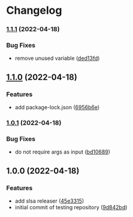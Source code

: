 # Changelog

### [1.1.1](https://github.com/bcoe/slsa-github-generator-node-test/compare/v1.1.0...v1.1.1) (2022-04-18)


### Bug Fixes

* remove unused variable ([ded13fd](https://github.com/bcoe/slsa-github-generator-node-test/commit/ded13fdca70fa27571148c47bf30b7c1a8a68b0e))

## [1.1.0](https://github.com/bcoe/slsa-github-generator-node-test/compare/v1.0.1...v1.1.0) (2022-04-18)


### Features

* add package-lock.json ([6956b6e](https://github.com/bcoe/slsa-github-generator-node-test/commit/6956b6efe97741940bdff08ff30234716b60fb06))

### [1.0.1](https://github.com/bcoe/slsa-github-generator-node-test/compare/v1.0.0...v1.0.1) (2022-04-18)


### Bug Fixes

* do not require args as input ([bd10689](https://github.com/bcoe/slsa-github-generator-node-test/commit/bd10689f1411568b0be25569293686296cb63152))

## 1.0.0 (2022-04-18)


### Features

* add slsa releaser ([45e3315](https://github.com/bcoe/slsa-github-generator-node-test/commit/45e3315f76a3c2e11a1c9b1912c2dd369f001343))
* initial commit of testing repository ([9d842bd](https://github.com/bcoe/slsa-github-generator-node-test/commit/9d842bdb2d80b611c9226edbccfa97dd8c6ce1e6))
